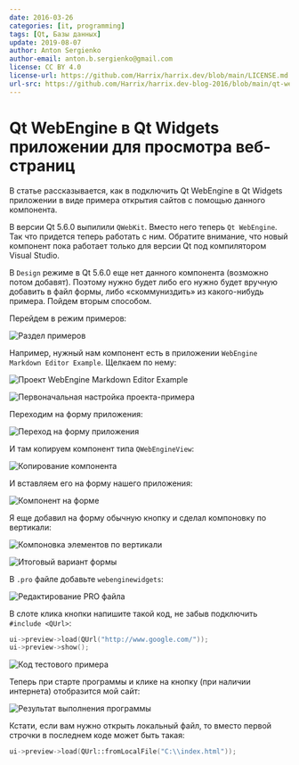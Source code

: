 ```yaml
---
date: 2016-03-26
categories: [it, programming]
tags: [Qt, Базы данных]
update: 2019-08-07
author: Anton Sergienko
author-email: anton.b.sergienko@gmail.com
license: CC BY 4.0
license-url: https://github.com/Harrix/harrix.dev/blob/main/LICENSE.md
url-src: https://github.com/Harrix/harrix.dev-blog-2016/blob/main/qt-webengine/qt-webengine.md
---
```


# Qt WebEngine в Qt Widgets приложении для просмотра веб-страниц

В статье рассказывается, как в подключить Qt WebEngine в Qt Widgets приложении в виде примера открытия сайтов с помощью данного компонента.

В версии Qt 5.6.0 выпилили `QWebKit`. Вместо него теперь `Qt WebEngine`. Так что придется теперь работать с ним. Обратите внимание, что новый компонент пока работает только для версии Qt под компилятором Visual Studio.

В `Design` режиме в Qt 5.6.0 еще нет данного компонента (возможно потом добавят). Поэтому нужно будет либо его нужно будет вручную добавить в файл формы, либо «скоммуниздить» из какого-нибудь примера. Пойдем вторым способом.

Перейдем в режим примеров:

![Раздел примеров](img/get-component_01.png)

Например, нужный нам компонент есть в приложении `WebEngine Markdown Editor Example`. Щелкаем по нему:

![Проект WebEngine Markdown Editor Example](img/get-component_02.png)

![Первоначальная настройка проекта-примера](img/get-component_03.png)

Переходим на форму приложения:

![Переход на форму приложения](img/get-component_04.png)

И там копируем компонент типа `QWebEngineView`:

![Копирование компонента](img/get-component_05.png)

И вставляем его на форму нашего приложения:

![Компонент на форме](img/form_01.png)

Я еще добавил на форму обычную кнопку и сделал компоновку по вертикали:

![Компоновка элементов по вертикали](img/form_02.png)

![Итоговый вариант формы](img/form_03.png)

В `.pro` файле добавьте `webenginewidgets`:

![Редактирование PRO файла](img/pro.png)

В слоте клика кнопки напишите такой код, не забыв подключить `#include <QUrl>`:

```cpp
ui->preview->load(QUrl("http://www.google.com/"));
ui->preview->show();
```

![Код тестового примера](img/cpp.png)

Теперь при старте программы и клике на кнопку (при наличии интернета) отобразится мой сайт:

![Результат выполнения программы](img/run.png)

Кстати, если вам нужно открыть локальный файл, то вместо первой строчки в последнем коде может быть такая:

```cpp
ui->preview->load(QUrl::fromLocalFile("C:\\index.html"));
```
